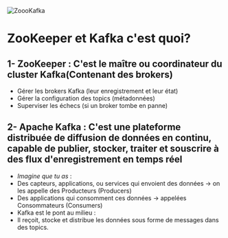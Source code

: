 ![ZoooKafka](https://github.com/user-attachments/assets/7be9cae1-3096-4fcc-b973-c21813c7f860)

# ZooKeeper et Kafka c'est quoi?
## 1- ZooKeeper : C'est le maître ou coordinateur du cluster Kafka(Contenant des brokers)
  - Gérer les brokers Kafka (leur enregistrement et leur état)
  - Gérer la configuration des topics (métadonnées)
  - Superviser les échecs (si un broker tombe en panne)
  
## 2- Apache Kafka : C'est une plateforme distribuée de diffusion de données en continu, capable de publier, stocker, traiter et souscrire à des flux d'enregistrement en temps réel
- *Imagine que tu as* :
- Des capteurs, applications, ou services qui envoient des données → on les appelle des Producteurs (Producers)
- Des applications qui consomment ces données → appelées Consommateurs (Consumers)
- Kafka est le pont au milieu :
- Il reçoit, stocke et distribue les données sous forme de messages dans des topics.
